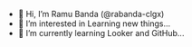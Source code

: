 - 👋 Hi, I’m Ramu Banda (@rabanda-clgx)
- 👀 I’m interested in Learning new things...
- 🌱 I’m currently learning Looker and GitHub...

<!---
rabanda-clgx/rabanda-clgx is a ✨ special ✨ repository because its `README.md` (this file) appears on your GitHub profile.
You can click the Preview link to take a look at your changes.
--->
